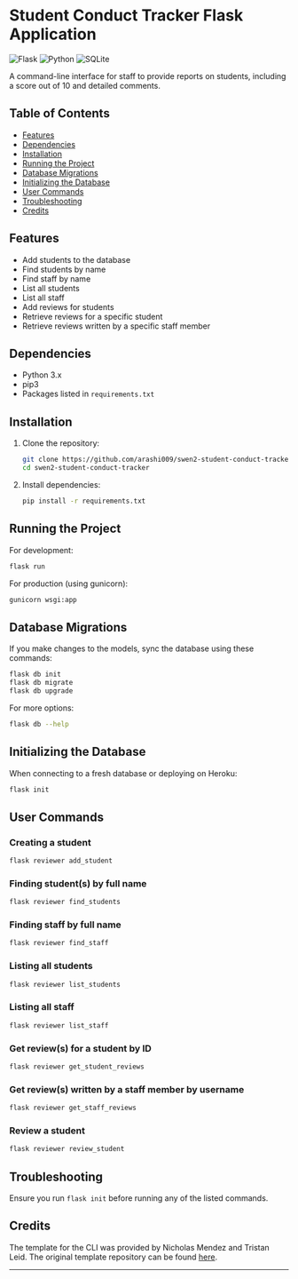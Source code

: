 # Student Conduct Tracker Flask Application

![Flask](https://img.shields.io/badge/Flask-000000?style=for-the-badge&logo=flask&logoColor=white)
![Python](https://img.shields.io/badge/Python-3776AB?style=for-the-badge&logo=python&logoColor=white)
![SQLite](https://img.shields.io/badge/SQLite-07405E?style=for-the-badge&logo=sqlite&logoColor=white)

A command-line interface for staff to provide reports on students, including a score out of 10 and detailed comments.

## Table of Contents
- [Features](#features)
- [Dependencies](#dependencies)
- [Installation](#installation)
- [Running the Project](#running-the-project)
- [Database Migrations](#database-migrations)
- [Initializing the Database](#initializing-the-database)
- [User Commands](#user-commands)
- [Troubleshooting](#troubleshooting)
- [Credits](#credits)

## Features
- Add students to the database
- Find students by name
- Find staff by name
- List all students
- List all staff
- Add reviews for students
- Retrieve reviews for a specific student
- Retrieve reviews written by a specific staff member

## Dependencies
- Python 3.x
- pip3
- Packages listed in `requirements.txt`

## Installation

1. Clone the repository:
   ```bash
   git clone https://github.com/arashi009/swen2-student-conduct-tracker
   cd swen2-student-conduct-tracker
   ```

2. Install dependencies:
   ```bash
   pip install -r requirements.txt
   ```

## Running the Project

For development:
```bash
flask run
```

For production (using gunicorn):
```bash
gunicorn wsgi:app
```

## Database Migrations

If you make changes to the models, sync the database using these commands:

```bash
flask db init
flask db migrate
flask db upgrade
```

For more options:
```bash
flask db --help
```

## Initializing the Database

When connecting to a fresh database or deploying on Heroku:

```bash
flask init
```

## User Commands

### Creating a student
```bash
flask reviewer add_student 
```

### Finding student(s) by full name
```bash
flask reviewer find_students
```

### Finding staff by full name
```bash
flask reviewer find_staff
```

### Listing all students
```bash
flask reviewer list_students
```

### Listing all staff
```bash
flask reviewer list_staff
```

### Get review(s) for a student by ID
```bash
flask reviewer get_student_reviews
```

### Get review(s) written by a staff member by username
```bash
flask reviewer get_staff_reviews
```

### Review a student
```bash
flask reviewer review_student
```

## Troubleshooting

Ensure you run `flask init` before running any of the listed commands.

## Credits

The template for the CLI was provided by Nicholas Mendez and Tristan Leid. The original template repository can be found [here](https://github.com/uwidcit/flaskmvc).

---